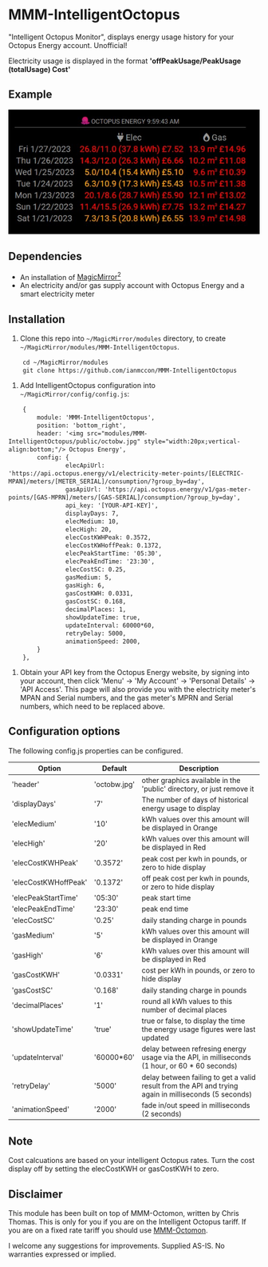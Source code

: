 # MMM-IntelligentOctopus

"Intelligent Octopus Monitor", displays energy usage history for your Octopus Energy account. Unofficial!

Electricity usage is displayed in the format **'offPeakUsage/PeakUsage (totalUsage) Cost'**

## Example

![screenshot](screenshot.jpg)

## Dependencies

* An installation of [MagicMirror<sup>2</sup>](https://github.com/MichMich/MagicMirror)
* An electricity and/or gas supply account with Octopus Energy and a smart electricity meter

## Installation

1. Clone this repo into `~/MagicMirror/modules` directory, to create `~/MagicMirror/modules/MMM-IntelligentOctopus`.

```
	cd ~/MagicMirror/modules
	git clone https://github.com/ianmccon/MMM-IntelligentOctopus
```

1. Add IntelligentOctopus configuration into `~/MagicMirror/config/config.js`:

```
	{
		module: 'MMM-IntelligentOctopus',
		position: 'bottom_right',
		header: '<img src="modules/MMM-IntelligentOctopus/public/octobw.jpg" style="width:20px;vertical-align:bottom;"/> Octopus Energy',
		config: {
				elecApiUrl: 'https://api.octopus.energy/v1/electricity-meter-points/[ELECTRIC-MPAN]/meters/[METER_SERIAL]/consumption/?group_by=day',
				gasApiUrl: 'https://api.octopus.energy/v1/gas-meter-points/[GAS-MPRN]/meters/[GAS-SERIAL]/consumption/?group_by=day',
				api_key: '[YOUR-API-KEY]',
				displayDays: 7,
				elecMedium: 10,
				elecHigh: 20,
				elecCostKWHPeak: 0.3572,
				elecCostKWHoffPeak: 0.1372,
				elecPeakStartTime: '05:30',
				elecPeakEndTime: '23:30',
				elecCostSC: 0.25,
				gasMedium: 5,
				gasHigh: 6,
				gasCostKWH: 0.0331,
				gasCostSC: 0.168,				
				decimalPlaces: 1,
				showUpdateTime: true,
				updateInterval: 60000*60,
				retryDelay: 5000,
				animationSpeed: 2000,
		}
	},
```

1. Obtain your API key from the Octopus Energy website, by signing into your account, then click 'Menu' -> 'My Account' -> 'Personal Details' -> 'API Access'. This page will also provide you with the electricity meter's MPAN and Serial numbers, and the gas meter's MPRN and Serial numbers, which need to be replaced above.

## Configuration options

The following config.js properties can be configured.

| **Option** | **Default** | **Description** |
| --- | --- | --- |
| 'header' | 'octobw.jpg' | other graphics available in the 'public' directory, or just remove it |
| 'displayDays' | '7' | The number of days of historical energy usage to display |
| 'elecMedium' | '10' | kWh values over this amount will be displayed in Orange |
| 'elecHigh' | '20' | kWh values over this amount will be displayed in Red |
| 'elecCostKWHPeak' | '0.3572' | peak cost per kwh in pounds, or zero to hide display |
| 'elecCostKWHoffPeak' | '0.1372' | off peak cost per kwh in pounds, or zero to hide display |
| 'elecPeakStartTime' | '05:30' | peak start time |
| 'elecPeakEndTime' | '23:30' | peak end time |s
| 'elecCostSC' | '0.25' | daily standing charge in pounds |
| 'gasMedium' | '5' | kWh values over this amount will be displayed in Orange |
| 'gasHigh' | '6' | kWh values over this amount will be displayed in Red |
| 'gasCostKWH' | '0.0331' | cost per kWh in pounds, or zero to hide display |
| 'gasCostSC' | '0.168' | daily standing charge in pounds |
| 'decimalPlaces' | '1' | round all kWh values to this number of decimal places |
| 'showUpdateTime' | 'true' | true or false, to display the time the energy usage figures were last updated |
| 'updateInterval' | '60000\*60' | delay between refresing energy usage via the API, in milliseconds (1 hour, or 60 * 60 seconds) |
| 'retryDelay' | '5000' | delay between failing to get a valid result from the API and trying again in milliseconds (5 seconds) |
| 'animationSpeed' | '2000' | fade in/out speed in milliseconds (2 seconds) |


## Note

Cost calcuations are based on your intelligent Octopus rates. Turn the cost display off by setting the elecCostKWH or gasCostKWH to zero.

## Disclaimer

This module has been built on top of MMM-Octomon, written by Chris Thomas. This is only for you if you are on the Intelligent Octopus tariff. If you are on a fixed rate tariff you should use [MMM-Octomon](https://github.com/christopherpthomas/MMM-OctoMon). 

I welcome any suggestions for improvements. Supplied AS-IS. No warranties expressed or implied. 
